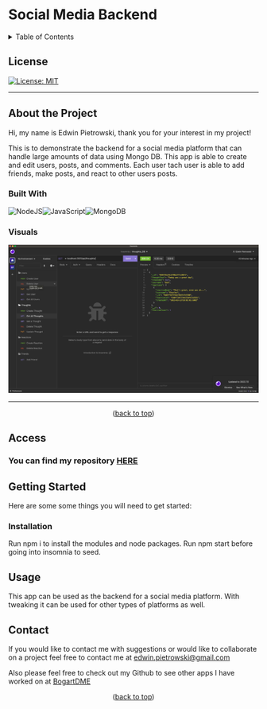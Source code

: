 # Social Media Backend
  <a id="readme-top"></a>
  
  
  <details close> 
  <summary> Table of Contents</summary><br/>
  
  - [Title](#title)
  - [License](#license)
  - [About the Project](#about-the-Project)
    - [Built With](#built-with)
    - [Visuals](#visuals)
  - [Access](#access)
  - [Getting Started](#getting-started)
    - [Installation](#installation)
  - [Usage](#usage)
  - [Contact](#contact)

  

  </details>

  ## License
  
  [![License: MIT](https://img.shields.io/badge/License-MIT-yellow.svg)](https://opensource.org/licenses/MIT)
    
  

---

## About the Project

  Hi, my name is Edwin Pietrowski, thank you for your interest in my project!

  This is to demonstrate the backend for a social media platform that can handle large amounts of data using Mongo DB. This  app is able to create and edit users, posts, and comments. Each user tach user is able to add friends, make posts, and react to other users posts.

  ### Built With 

  ![NodeJS](https://img.shields.io/badge/node.js-6DA55F?style=for-the-badge&logo=node.js&logoColor=white)![JavaScript](https://img.shields.io/badge/javascript-%23323330.svg?style=for-the-badge&logo=javascript&logoColor=%23F7DF1E)![MongoDB](https://img.shields.io/badge/MongoDB-4EA94B?style=for-the-badge&logo=mongodb&logoColor=white)

    
  ### Visuals
  
  
  ![Alt full site image](./assets/images/Screen%20Shot%202023-03-13%20at%205.34.48%20PM.png)




---

<p align="middle">(<a href="#readme-top">back to top</a>)</p>


## Access

  ### You can find my repository [HERE](https://github.com/BogartDME/social-media-backend)

  



## Getting Started

Here are some some things you will need to get started:

### Installation

Run npm i to install the modules and node packages. Run npm start before going into insomnia to seed.


## Usage

  This app can be used as the backend for a social media platform. With tweaking it can be used for other types of platforms as well.


## Contact

  If you would like to contact me with suggestions or would like to collaborate on a project feel free to contact me at edwin.pietrowski@gmail.com

  Also please feel free to check out my Github to see other apps I have worked on at [BogartDME](https://github.com/BogartDME)




  <p align="middle">(<a href="#readme-top">back to top</a>)</p>

